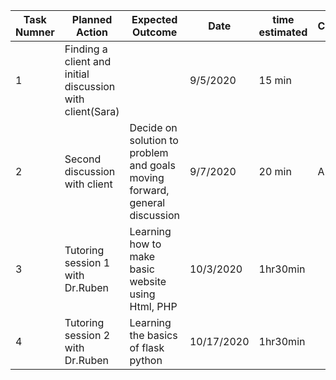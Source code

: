 
|Task Numner| Planned Action | Expected Outcome | Date | time estimated | Criteria |
|-----------|---------------|----------------|--------------|-----------------|--------|
|     1     |Finding a client and initial discussion with client(Sara)||9/5/2020|15 min||A||
|     2     |Second discussion with client| Decide on solution to problem and goals moving forward, general discussion|9/7/2020|20 min|A|
|     3     |Tutoring session 1 with Dr.Ruben|Learning how to make basic website using Html, PHP|10/3/2020|1hr30min|||
|     4     |Tutoring session 2 with Dr.Ruben|Learning the basics of flask python|10/17/2020 |1hr30min|||





